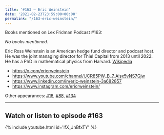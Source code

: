 ```yaml
---
title: '#163 – Eric Weinstein'
date: '2021-02-23T23:59:00+00:00'
permalink: "/163-eric-weinstein/"
---
```


Books mentioned on Lex Fridman Podcast #163:

*No books mentioned.*

Eric Ross Weinstein is an American hedge fund director and podcast host. He was the joint managing director for Thiel Capital from 2013 until 2022. He has a PhD in mathematical physics from Harvard. <a href="https://en.wikipedia.org/wiki/Eric_Weinstein" target="_blank">Wikipedia</a>

- <a href="https://x.com/ericrweinstein" target="_blank">https://x.com/ericrweinstein</a>
- <a href="https://www.youtube.com/channel/UCR85PW_B_7_Aisx5vNS7Gjw" target="_blank">https://www.youtube.com/channel/UCR85PW_B_7_Aisx5vNS7Gjw</a>
- <a href="https://www.linkedin.com/in/eric-weinstein-3a682857" target="_blank">https://www.linkedin.com/in/eric-weinstein-3a682857</a>
- <a href="https://www.instagram.com/ericrweinstein/" target="_blank">https://www.instagram.com/ericrweinstein/</a>

Other appearances: [\#16](/16-eric-weinstein/), [\#88](/88-eric-weinstein/), [\#134](/134-eric-weinstein/)

- - - - - -

## Watch or listen to episode #163

{% include youtube.html id='ifX_JnBfxTY' %}